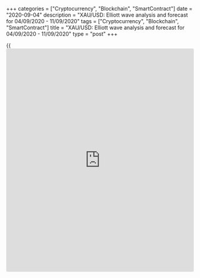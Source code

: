 +++
categories = ["Cryptocurrency", "Blockchain", "SmartContract"]
date = "2020-09-04"
description = "XAU/USD: Elliott wave analysis and forecast for 04/09/2020 - 11/09/2020"
tags = ["Cryptocurrency", "Blockchain", "SmartContract"]
title = "XAU/USD: Elliott wave analysis and forecast for 04/09/2020 - 11/09/2020"
type = "post"
+++

{{<iframe id="large-banner" src="https://www.bounty.group/#slide=27.0" width="100%" height="600" scrolling="no" style="border: 0px solid rgb(216, 221, 230); border-radius: 3px;">}}

September 4, 2020

September 4, 2020

XAU/USD: Elliott wave analysis and forecast for 04/09/2020 –
11/09/2020Alex Geuta

 **Main scenario:** consider long positions from corrections above the
level of 1902.82 with a target of 2130.03 – 2200.00.

 **Alternative scenario:** breakout and consolidation below the level of
1902.82 will allow the pair to continue declining to the levels of
1862.02 – 1822.71.

## [XAU/USD][1] remains likely to grow. Estimated pivot point is at a
level of 1902.82.

 **Analysis:** The ascending third wave of larger degree (3) presumably
continues developing on the [daily](https://www.fintecher.org/2020/03/03/forex-trading-daily-strategy/) time frame, with wave 5 of (3) forming
inside. Apparently, the third wave of smaller degree iii of 5 has formed
on the H4 time frame, and presumably, a local correction finished
developing in the form of wave iv of 5. The fifth wave v of 5 is
starting to develop on the H1 time frame, with wave (ii) of v nearing
completion inside. If the presumption is correct, the price will
continue to rise to the levels of 2130.03 – 2200.00. The level of
1902.82 is critical in this scenario as the breakout will enable the
pair to continue declining to the levels of 1862.02 – 1822.71.

![LiteForex: XAU/USD: Elliott wave analysis and forecast for 04/09/2020
– 11/09/2020][2]

* * *

![LiteForex: XAU/USD: Elliott wave analysis and forecast for 04/09/2020
– 11/09/2020][3]

* * *

![LiteForex: XAU/USD: Elliott wave analysis and forecast for 04/09/2020
– 11/09/2020][4]

* * *

P.S. Did you like my article? Share it in social networks: it will be
the best “thank you" :)

Ask me questions and comment below. I’ll be glad to answer your
questions and give necessary explanations.

 **Useful links:**

  * I recommend trying to trade with a reliable broker [here][5]. The system allows you to trade by yourself or copy successful traders from all across the globe.
  * Use my promo-code BLOG for getting deposit bonus 50% on LiteForex platform. Just enter this code in the appropriate field while [depositing][6] your trading account.
  * Telegram channel with high-quality analytics, Forex reviews, training articles, and other useful things for traders <t.me/liteforex>

## Price chart of XAUUSD in real time mode

![XAU/USD: Elliott wave analysis and forecast for 04/09/2020 –
11/09/2020][7]

The content of this article reflects the author’s opinion and does not
necessarily reflect the official position of LiteForex. The material
published on this page is provided for informational purposes only and
should not be considered as the provision of investment advice for the
purposes of Directive 2004/39/EC.

Rate this article:

{{value}}

( {{count}} {{title}} )

   1. my.lite.forex/trading/chart?symbol=XAUUSD
   2. cdn.liteforex.com/cache/uploads/blog_post/wave-analisys/04-09-2020/XAUUSDH1.png?w=30&s=ceca0c39228588477216f3b8d3f6c783
   3. cdn.liteforex.com/cache/uploads/blog_post/wave-analisys/04-09-2020/XAUUSDH4.png?w=30&s=5e8568be24538e2ac096506818ea0bfe
   4. cdn.liteforex.com/cache/uploads/blog_post/wave-analisys/04-09-2020/XAUUSDDaily.png?w=30&s=c5de888cc89a943b44163d80fbc22e37
   5. my.liteforex.com/?category=analysts-opinions&slug=xauusd-elliott-wave-analysis-and-forecast-for-04092020-11092020&openPopup=%2Fregistration%2Fpopup&utm_source=blog&utm_medium=article&utm_campaign=bonus
   6. my.liteforex.com/deposit/?category=analysts-opinions&slug=xauusd-elliott-wave-analysis-and-forecast-for-04092020-11092020&promo_code=BLOG&utm_source=blog&utm_medium=article&utm_campaign=bonus
   7. cdn.liteforex.com/cache/uploads/blog_post/wave-analisys/Previews-elliot-waves/xauusd-elliott-wave-analysis-liteforex-blog-preview.jpg?q=75&w=1000&s=76b5be820614e11009e65d30ff4ec08f